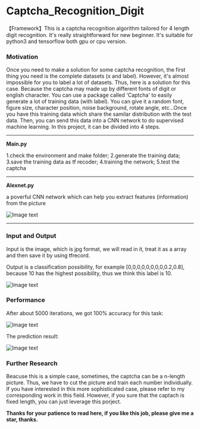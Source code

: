 # Captcha_Recognition_Digit
【Framework】This is a captcha recognition algorithm tailored for 4 length digit recognition. It's really straightforward for new beginner.
It's suitable for python3 and tensorflow both gpu or cpu version.

### Motivation
Once you need to make a solution for some captcha recognition, the first thing you need is the complete datasets (x and label). However, it's almost impossible for you to label a lot of datasets. Thus, here is a solution for this case. Because the captcha may made up by different fonts of digit or english character. You can use a package called 'Captcha' to easily generate a lot of training data (with label). You can give it a random font, figure size, character position, noise background, rotate angle, etc...Once you have this training data which share the samilar distribution with the test data. Then, you can send this data into a CNN network to do supervised machine learning. In this project, it can be divided into 4 steps. 

--------------------------------------

**Main.py** 

1.check the environment and make folder; 2.generate the training data; 3.save the training data as tf recoder; 4.training the network; 5.test the captcha

--------------------------------------

**Alexnet.py**

a poverful CNN network which can help you extract features (information) from the picture

![Image text](https://github.com/Neural-Finance/Captcha-Recognition-Digit-Number/blob/master/1.png)

--------------------------------------

### Input and Output
Input is the image, which is jpg format, we will read in it, treat it as a array and then save it by using tfrecord.

Output is a classification possibility, for example [0,0,0,0,0,0,0,0,0.2,0.8], because 10 has the highest possibility, thus we think this label is 10.

![Image text](https://github.com/Neural-Finance/Captcha-Recognition-Digit-Number/blob/master/3_3.png)

### Performance
After about 5000 iterations, we got 100% accuracy for this task:

![Image text](https://github.com/Neural-Finance/Captcha-Recognition-Digit-Number/blob/master/2.png)

The prediction result:

![Image text](https://github.com/Neural-Finance/Captcha-Recognition-Digit-Number/blob/master/4.png)


### Further Research
Beacuse this is a simple case, sometimes, the captcha can be a n-length picture. Thus, we have to cut the picture and train each number individually. If you have interested in this more sophisticated case, please refer to my corresponding work in this field. However, if you sure that the captach is fixed length, you can just leverage this porject.

**Thanks for your patience to read here, if you like this job, please give me a star, thanks.**
